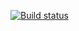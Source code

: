 [![Build status](https://ci.appveyor.com/api/projects/status/c7ntdkkl10tyjvx3?svg=true)](https://ci.appveyor.com/project/fat0n/net-autopostmanecho)